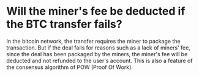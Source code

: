 # Will the miner's fee be deducted if the BTC transfer fails?

In the bitcoin network, the transfer requires the miner to package the transaction. But if the deal fails for reasons such as a lack of miners' fee, since the deal has been packaged by the miners, the miner's fee will be deducted and not refunded to the user's account. This is also a feature of the consensus algorithm of POW \(Proof Of Work\).

